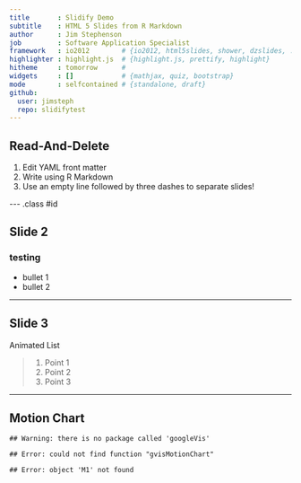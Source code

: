 ```yaml
---
title       : Slidify Demo  
subtitle    : HTML 5 Slides from R Markdown
author      : Jim Stephenson
job         : Software Application Specialist
framework   : io2012        # {io2012, html5slides, shower, dzslides, ...}
highlighter : highlight.js  # {highlight.js, prettify, highlight}
hitheme     : tomorrow      # 
widgets     : []            # {mathjax, quiz, bootstrap}
mode        : selfcontained # {standalone, draft}
github:
  user: jimsteph
  repo: slidifytest
---
```


## Read-And-Delete

1. Edit YAML front matter
2. Write using R Markdown
3. Use an empty line followed by three dashes to separate slides!

--- .class #id 

## Slide 2

### testing
* bullet 1
* bullet 2

---

## Slide 3

Animated List
> 1. Point 1
> 2. Point 2
> 3. Point 3

---

## Motion Chart

```
## Warning: there is no package called 'googleVis'
```

```
## Error: could not find function "gvisMotionChart"
```

```
## Error: object 'M1' not found
```

